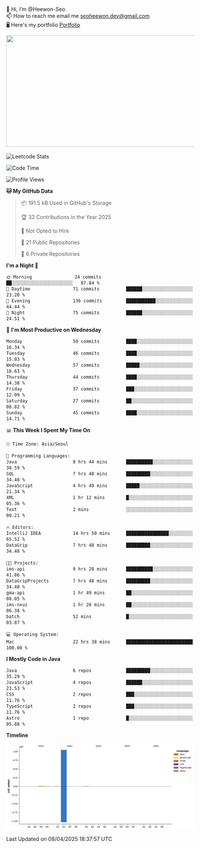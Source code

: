 👋 Hi, I’m @Heewon-Seo.  
📫 How to reach me email me seoheewon.dev@gmail.com   
🖥 Here's my portfolio [Portfolio](https://haileynotes.notion.site/HEEWON-SEO-f98fe97412ee4a6a94fd24fe6832f84c)

<a href="https://github.com/devxb/gitanimals">
<img
  src="https://render.gitanimals.org/farms/Heewon-Seo"
  width="600"
  height="300"
/>
</a>

![Leetcode Stats](https://leetcode.card.workers.dev/?username=Heewon-Seo)

 <!--START_SECTION:waka-->
![Code Time](http://img.shields.io/badge/Code%20Time-2%2C015%20hrs%2056%20mins-blue)

![Profile Views](http://img.shields.io/badge/Profile%20Views-0-blue)

**🐱 My GitHub Data** 

> 📦 191.5 kB Used in GitHub's Storage 
 > 
> 🏆 33 Contributions in the Year 2025
 > 
> 🚫 Not Opted to Hire
 > 
> 📜 21 Public Repositories 
 > 
> 🔑 6 Private Repositories 
 > 
**I'm a Night 🦉** 

```text
🌞 Morning                24 commits          ██░░░░░░░░░░░░░░░░░░░░░░░   07.84 % 
🌆 Daytime                71 commits          ██████░░░░░░░░░░░░░░░░░░░   23.20 % 
🌃 Evening                136 commits         ███████████░░░░░░░░░░░░░░   44.44 % 
🌙 Night                  75 commits          ██████░░░░░░░░░░░░░░░░░░░   24.51 % 
```
📅 **I'm Most Productive on Wednesday** 

```text
Monday                   50 commits          ████░░░░░░░░░░░░░░░░░░░░░   16.34 % 
Tuesday                  46 commits          ████░░░░░░░░░░░░░░░░░░░░░   15.03 % 
Wednesday                57 commits          █████░░░░░░░░░░░░░░░░░░░░   18.63 % 
Thursday                 44 commits          ████░░░░░░░░░░░░░░░░░░░░░   14.38 % 
Friday                   37 commits          ███░░░░░░░░░░░░░░░░░░░░░░   12.09 % 
Saturday                 27 commits          ██░░░░░░░░░░░░░░░░░░░░░░░   08.82 % 
Sunday                   45 commits          ████░░░░░░░░░░░░░░░░░░░░░   14.71 % 
```


📊 **This Week I Spent My Time On** 

```text
🕑︎ Time Zone: Asia/Seoul

💬 Programming Languages: 
Java                     8 hrs 44 mins       ██████████░░░░░░░░░░░░░░░   38.59 % 
SQL                      7 hrs 48 mins       █████████░░░░░░░░░░░░░░░░   34.48 % 
JavaScript               4 hrs 49 mins       █████░░░░░░░░░░░░░░░░░░░░   21.34 % 
XML                      1 hr 12 mins        █░░░░░░░░░░░░░░░░░░░░░░░░   05.36 % 
Text                     2 mins              ░░░░░░░░░░░░░░░░░░░░░░░░░   00.21 % 

🔥 Editors: 
IntelliJ IDEA            14 hrs 50 mins      ████████████████░░░░░░░░░   65.52 % 
DataGrip                 7 hrs 48 mins       █████████░░░░░░░░░░░░░░░░   34.48 % 

🐱‍💻 Projects: 
ims-api                  9 hrs 28 mins       ██████████░░░░░░░░░░░░░░░   41.86 % 
DataGripProjects         7 hrs 48 mins       █████████░░░░░░░░░░░░░░░░   34.48 % 
gma-api                  1 hr 49 mins        ██░░░░░░░░░░░░░░░░░░░░░░░   08.05 % 
ims-nxui                 1 hr 26 mins        ██░░░░░░░░░░░░░░░░░░░░░░░   06.38 % 
batch                    52 mins             █░░░░░░░░░░░░░░░░░░░░░░░░   03.87 % 

💻 Operating System: 
Mac                      22 hrs 38 mins      █████████████████████████   100.00 % 
```

**I Mostly Code in Java** 

```text
Java                     6 repos             █████████░░░░░░░░░░░░░░░░   35.29 % 
JavaScript               4 repos             ██████░░░░░░░░░░░░░░░░░░░   23.53 % 
CSS                      2 repos             ███░░░░░░░░░░░░░░░░░░░░░░   11.76 % 
TypeScript               2 repos             ███░░░░░░░░░░░░░░░░░░░░░░   11.76 % 
Astro                    1 repo              █░░░░░░░░░░░░░░░░░░░░░░░░   05.88 % 
```



**Timeline**

![Lines of Code chart](https://raw.githubusercontent.com/Heewon-Seo/Heewon-Seo/main/assets/bar_graph.png)


 Last Updated on 08/04/2025 18:37:57 UTC
<!--END_SECTION:waka-->

